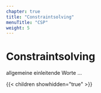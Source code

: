 ```yaml
---
chapter: true
title: "Constraintsolving"
menuTitle: "CSP"
weight: 5
---
```



# Constraintsolving

allgemeine einleitende Worte ...


{{< children showhidden="true" >}}
